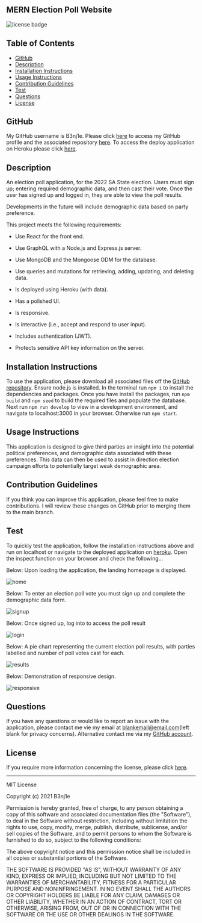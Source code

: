 ## MERN Election Poll Website
![license badge](https://img.shields.io/static/v1?label=License&message=MIT-Licencse&color=success)

## Table of Contents
* [GitHub](#GitHub)
* [Description](#description)
* [Installation Instructions](#installation-instructions)
* [Usage Instructions](#usage-instructions)
* [Contribution Guidelines](#contribution-guidelines)
* [Test](#test)
* [Questions](#questions)
* [License](#license)

## GitHub
My GitHub username is B3nj1e. 
Please click [here](https://github.com/B3nj1e) to access my GitHub profile and the associated repository [here](https://github.com/B3nj1e/MERN-Election-Poll). To access the deploy application on Heroku please click [here](https://mern-election-poll.herokuapp.com/).

## Description
An election poll application, for the 2022 SA State election. Users must sign up; entering required demographic data, and then cast their vote. Once the user has signed up and logged in, they are able to view the poll results. 

Developments in the future will include demographic data based on party preference. 

This project meets the following requirements: 

* Use React for the front end.

* Use GraphQL with a Node.js and Express.js server.

* Use MongoDB and the Mongoose ODM for the database.

* Use queries and mutations for retrieving, adding, updating, and deleting data.

* Is deployed using Heroku (with data).

* Has a polished UI.

* Is responsive.

* Is interactive (i.e., accept and respond to user input).

* Includes authentication (JWT).

* Protects sensitive API key information on the server.

## Installation Instructions
To use the application, please download all associated files off the [GitHub repository](https://github.com/B3nj1e/MERN-Election-Poll). Ensure node.js is installed. In the terminal run ``npm i`` to install the dependencies and packages. Once you have install the packages, run ``npm build`` and ``npm seed`` to build the required files and populate the database. Next run ``npm run develop`` to view in a development environment, and navigate to localhost:3000 in your browser. Otherwise run ``npm start``.

## Usage Instructions
This application is designed to give third parties an insight into the potential political preferences, and demographic data associated with these preferences. This data can then be used to assist in direction election campaign efforts to potentially target weak demographic area. 

## Contribution Guidelines
If you think you can improve this application, please feel free to make contributions. I will review these changes on GitHub prior to merging them to the main branch.

## Test
To quickly test the application, follow the installation instructions above and run on localhost or navigate to the deployed application on [heroku](https://mern-election-poll.herokuapp.com/). Open the inspect function on your browser and check the following...

Below: Upon loading the application, the landing homepage is displayed. 

![home](./client/src/components/images/home.png)


Below: To enter an election poll vote you must sign up and complete the demographic data form. 

![signup](./client/src/components/images/signup.png)

Below: Once signed up, log into to access the poll result 

![login](./client/src/components/images/login.png)

Below: A pie chart representing the current election poll results, with parties labelled and number of poll votes cast for each.

![results](./client/src/components/images/results.png)

Below: Demonstration of responsive design.

![responsive](./client/src/components/images/responsive.png)


## Questions
If you have any questions or would like to report an issue with the application, please contact me vie my email at blankemail@email.com(left blank for privacy concerns). Alternative contact me via my [GitHub account](https://github.com/B3nj1e). 

## License
If you require more information concerning the license, please click [here](https://choosealicense.com/licenses/).

---------------------

MIT License

Copyright (c) 2021 B3nj1e

Permission is hereby granted, free of charge, to any person obtaining a copy
of this software and associated documentation files (the "Software"), to deal
in the Software without restriction, including without limitation the rights
to use, copy, modify, merge, publish, distribute, sublicense, and/or sell
copies of the Software, and to permit persons to whom the Software is
furnished to do so, subject to the following conditions:

The above copyright notice and this permission notice shall be included in all
copies or substantial portions of the Software.

THE SOFTWARE IS PROVIDED "AS IS", WITHOUT WARRANTY OF ANY KIND, EXPRESS OR
IMPLIED, INCLUDING BUT NOT LIMITED TO THE WARRANTIES OF MERCHANTABILITY,
FITNESS FOR A PARTICULAR PURPOSE AND NONINFRINGEMENT. IN NO EVENT SHALL THE
AUTHORS OR COPYRIGHT HOLDERS BE LIABLE FOR ANY CLAIM, DAMAGES OR OTHER
LIABILITY, WHETHER IN AN ACTION OF CONTRACT, TORT OR OTHERWISE, ARISING FROM,
OUT OF OR IN CONNECTION WITH THE SOFTWARE OR THE USE OR OTHER DEALINGS IN THE
SOFTWARE.